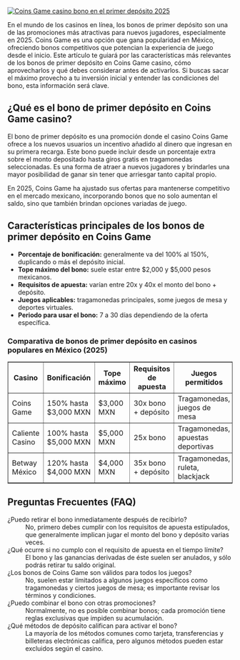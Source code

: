 [![Coins Game casino bono en el primer depósito 2025](https://123-caf.pages.dev/gitsignup.png)](https://vrmoo.ru/Bt82HjjY)

<p>En el mundo de los casinos en línea, los bonos de primer depósito son una de las promociones más atractivas para nuevos jugadores, especialmente en 2025. Coins Game es una opción que gana popularidad en México, ofreciendo bonos competitivos que potencian la experiencia de juego desde el inicio. Este artículo te guiará por las características más relevantes de los bonos de primer depósito en Coins Game casino, cómo aprovecharlos y qué debes considerar antes de activarlos. Si buscas sacar el máximo provecho a tu inversión inicial y entender las condiciones del bono, esta información será clave.</p>  <h2>¿Qué es el bono de primer depósito en Coins Game casino?</h2> <p>El bono de primer depósito es una promoción donde el casino Coins Game ofrece a los nuevos usuarios un incentivo añadido al dinero que ingresan en su primera recarga. Este bono puede incluir desde un porcentaje extra sobre el monto depositado hasta giros gratis en tragamonedas seleccionadas. Es una forma de atraer a nuevos jugadores y brindarles una mayor posibilidad de ganar sin tener que arriesgar tanto capital propio.</p> <p>En 2025, Coins Game ha ajustado sus ofertas para mantenerse competitivo en el mercado mexicano, incorporando bonos que no solo aumentan el saldo, sino que también brindan opciones variadas de juego.</p>  <h2>Características principales de los bonos de primer depósito en Coins Game</h2> <ul>   <li><strong>Porcentaje de bonificación:</strong> generalmente va del 100% al 150%, duplicando o más el depósito inicial.</li>   <li><strong>Tope máximo del bono:</strong> suele estar entre $2,000 y $5,000 pesos mexicanos.</li>   <li><strong>Requisitos de apuesta:</strong> varían entre 20x y 40x el monto del bono + depósito.</li>   <li><strong>Juegos aplicables:</strong> tragamonedas principales, some juegos de mesa y deportes virtuales.</li>   <li><strong>Periodo para usar el bono:</strong> 7 a 30 días dependiendo de la oferta específica.</li> </ul>  <h3>Comparativa de bonos de primer depósito en casinos populares en México (2025)</h3> <table border="1" cellpadding="8" cellspacing="0" style="border-collapse: collapse; width: 100%; max-width: 600px;">   <thead>     <tr>       <th>Casino</th>       <th>Bonificación</th>       <th>Tope máximo</th>       <th>Requisitos de apuesta</th>       <th>Juegos permitidos</th>     </tr>   </thead>   <tbody>     <tr>       <td>Coins Game</td>       <td>150% hasta $3,000 MXN</td>       <td>$3,000 MXN</td>       <td>30x bono + depósito</td>       <td>Tragamonedas, juegos de mesa</td>     </tr>     <tr>       <td>Caliente Casino</td>       <td>100% hasta $5,000 MXN</td>       <td>$5,000 MXN</td>       <td>25x bono</td>       <td>Tragamonedas, apuestas deportivas</td>     </tr>     <tr>       <td>Betway México</td>       <td>120% hasta $4,000 MXN</td>       <td>$4,000 MXN</td>       <td>35x bono + depósito</td>       <td>Tragamonedas, ruleta, blackjack</td>     </tr>   </tbody> </table>  <h2>Preguntas Frecuentes (FAQ)</h2> <dl>   <dt>¿Puedo retirar el bono inmediatamente después de recibirlo?</dt>   <dd>No, primero debes cumplir con los requisitos de apuesta estipulados, que generalmente implican jugar el monto del bono y depósito varias veces.</dd>    <dt>¿Qué ocurre si no cumplo con el requisito de apuesta en el tiempo límite?</dt>   <dd>El bono y las ganancias derivadas de éste suelen ser anulados, y sólo podrás retirar tu saldo original.</dd>    <dt>¿Los bonos de Coins Game son válidos para todos los juegos?</dt>   <dd>No, suelen estar limitados a algunos juegos específicos como tragamonedas y ciertos juegos de mesa; es importante revisar los términos y condiciones.</dd>    <dt>¿Puedo combinar el bono con otras promociones?</dt>   <dd>Normalmente, no es posible combinar bonos; cada promoción tiene reglas exclusivas que impiden su acumulación.</dd>    <dt>¿Qué métodos de depósito califican para activar el bono?</dt>   <dd>La mayoría de los métodos comunes como tarjeta, transferencias y billeteras electrónicas califica, pero algunos métodos pueden estar excluidos según el casino.</dd> </dl>